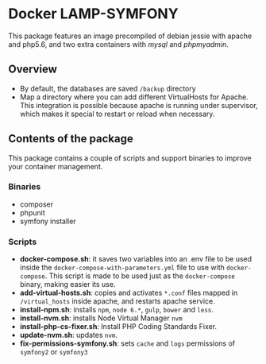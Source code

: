 # Docker LAMP-SYMFONY
This package features an image precompiled of debian jessie with apache and php5.6, and two extra containers with *mysql* and *phpmyadmin*.

## Overview
- By default, the databases are saved `/backup` directory
- Map a directory where you can add different VirtualHosts for Apache. This integration is possible because apache is running under supervisor, which makes it special to restart or reload when necessary.

## Contents of the package
This package contains a couple of scripts and support binaries to improve your container management.

### Binaries
- composer
- phpunit
- symfony installer

### Scripts
- **docker-compose.sh**: it saves two variables into an .env file to be used inside the `docker-compose-with-parameters.yml` file to use with `docker-compose`. This script is made to be used just as the `docker-compose` binary, making easier its use.
- **add-virtual-hosts.sh**: copies and activates `*.conf` files mapped in `/virtual_hosts` inside apache, and restarts apache service.
- **install-npm.sh**: installs `npm`, `node 6.*`, `gulp`, `bower` and `less`.
- **install-nvm.sh**: installs Node Virtual Manager `nvm`
- **install-php-cs-fixer.sh**: Install PHP Coding Standards Fixer.
- **update-nvm.sh**: updates `nvm`.
- **fix-permissions-symfony.sh**: sets `cache` and `logs` permissions of `symfony2` or `symfony3`
